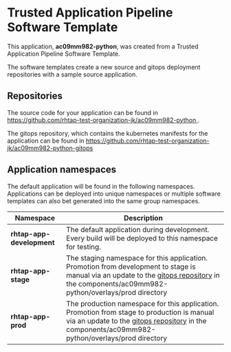 # Trusted Application Pipeline Software Template

This application, **ac09mm982-python**, was created from a Trusted Application Pipeline Software Template.

The software templates create a new source and gitops deployment repositories with a sample source application. 

## Repositories

The source code for your application can be found in [https://github.com/rhtap-test-organization-jk/ac09mm982-python ](https://github.com/rhtap-test-organization-jk/ac09mm982-python ).
 
The gitops repository, which contains the kubernetes manifests for the application can be found in 
[https://github.com/rhtap-test-organization-jk/ac09mm982-python-gitops ](https://github.com/rhtap-test-organization-jk/ac09mm982-python-gitops ) 

## Application namespaces 

The default application will be found in the following namespaces. Applications can be deployed into unique namespaces or multiple software templates can also bet generated into the same group namespaces.  

|  Namespace   |  Description   |  
| -------- | -------- |   
| **rhtap-app-development** | The default application during development. Every build will be deployed to this namespace for testing. | 
| **rhtap-app-stage** | The staging namespace for this application. Promotion from development to stage is manual via an update to the [gitops repository](https://github.com/rhtap-test-organization-jk/ac09mm982-python-gitops ) in the components/ac09mm982-python/overlays/prod directory |  
| **rhtap-app-prod** | The production namespace for this application. Promotion from stage to production is manual via an update to the [gitops repository](https://github.com/rhtap-test-organization-jk/ac09mm982-python-gitops ) in the components/ac09mm982-python/overlays/prod directory | 
